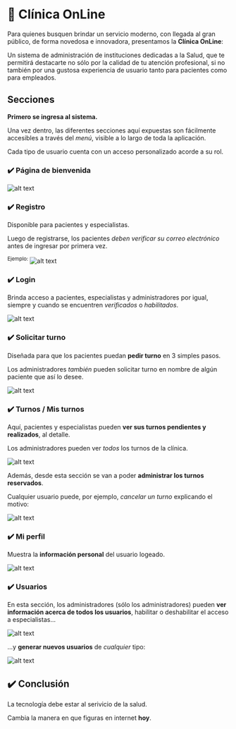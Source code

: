 # :hospital: Clínica OnLine

Para quienes busquen brindar un servicio moderno, con llegada al gran público,
de forma novedosa e innovadora, presentamos la **Clínica OnLine**:

Un sistema de administración de instituciones dedicadas a la Salud, que te permitirá destacarte no sólo
por la calidad de tu atención profesional, si no también por una gustosa experiencia de usuario tanto
para pacientes como para empleados.

## Secciones

**Primero se ingresa al sistema.**

Una vez dentro, las diferentes secciones aquí expuestas son fácilmente accesibles a través del *menú*,
visible a lo largo de toda la aplicación.

Cada tipo de usuario cuenta con un acceso personalizado acorde a su rol.

### :heavy_check_mark: Página de bienvenida

![alt text](./pantallas/bienvenida.png)

### :heavy_check_mark: Registro

Disponible para pacientes y especialistas.

Luego de registrarse, los pacientes *deben verificar su correo electrónico*
antes de ingresar por primera vez.

<sup>Ejemplo:</sup>
![alt text](./pantallas/registro-pac.png)

### :heavy_check_mark: Login

Brinda acceso a pacientes, especialistas y administradores por igual,
siempre y cuando se encuentren *verificados* o *habilitados*.

![alt text](./pantallas/login.png)

### :heavy_check_mark: Solicitar turno

Diseñada para que los pacientes puedan **pedir turno** en 3 simples pasos.

Los administradores *también* pueden solicitar turno en nombre de algún paciente
que así lo desee.

![alt text](./pantallas/solicitar-turno.png)

### :heavy_check_mark: Turnos / Mis turnos

Aquí, pacientes y especialistas pueden **ver sus turnos pendientes y realizados**, al detalle.

Los administradores pueden ver *todos* los turnos de la clínica.

![alt text](./pantallas/mis-turnos.png)

Además, desde esta sección se van a poder **administrar los turnos reservados**.

Cualquier usuario puede, por ejemplo, *cancelar un turno* explicando el motivo:

![alt text](./pantallas/cancelar-turno.png)

### :heavy_check_mark: Mi perfil

Muestra la **información personal** del usuario logeado.

![alt text](./pantallas/mi-perfil.png)

### :heavy_check_mark: Usuarios

En esta sección, los administradores (sólo los administradores) pueden **ver información
acerca de todos los usuarios**, habilitar o deshabilitar el acceso a especialistas...

![alt text](./pantallas/usuarios.png)

...y **generar nuevos usuarios** de *cualquier* tipo:

![alt text](./pantallas/agregar-usuario.png)


## :heavy_check_mark: Conclusión

La tecnología debe estar al serivicio de la salud.

Cambia la manera en que figuras en internet **hoy**.
